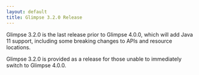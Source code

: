 ```yaml
---
layout: default
title: Glimpse 3.2.0 Release
---
```

<p>Glimpse 3.2.0 is the last release prior to Glimpse 4.0.0, which will add Java 11 support, including some breaking changes to APIs and resource locations.</p>
<p>Glimpse 3.2.0 is provided as a release for those unable to immediately switch to Glimpse 4.0.0.</p>
